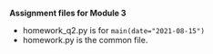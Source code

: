 **Assignment files for Module 3**
- homework_q2.py is for `main(date="2021-08-15")`
- homework.py is the common file.
